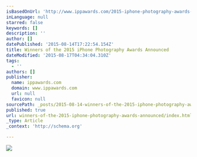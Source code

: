 ```yaml
---
isBasedOnUrl: 'http://www.ippawards.com/2015-iphone-photography-awards-winners-announced/'
inLanguage: null
starred: false
keywords: []
description: ''
author: []
datePublished: '2015-08-14T17:22:54.154Z'
title: Winners of the 2015 iPhone Photography Awards Announced
dateModified: '2015-08-17T04:34:04.310Z'
tags:
  - ''
authors: []
publisher:
  name: ippawards.com
  domain: www.ippawards.com
  url: null
  favicon: null
sourcePath: _posts/2015-08-14-winners-of-the-2015-iphone-photography-awards-announced.md
published: true
url: winners-of-the-2015-iphone-photography-awards-announced/index.html
_type: Article
_context: 'http://schema.org'

---
```

![](http://ippcdn.ippawards.netdna-cdn.com/wp-content/uploads/2015/04/33950_21725-3662_1_1_5_MichalKoralewski01-people.jpg)